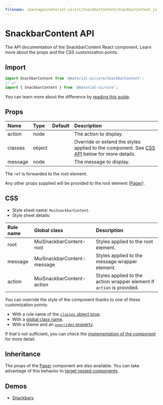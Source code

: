 ```yaml
---
filename: /packages/material-ui/src/SnackbarContent/SnackbarContent.js
---
```


<!--- This documentation is automatically generated, do not try to edit it. -->

# SnackbarContent API

<p class="description">The API documentation of the SnackbarContent React component. Learn more about the props and the CSS customization points.</p>

## Import

```js
import SnackbarContent from '@material-ui/core/SnackbarContent';
// or
import { SnackbarContent } from '@material-ui/core';
```

You can learn more about the difference by [reading this guide](/guides/minimizing-bundle-size/).



## Props

| Name | Type | Default | Description |
|:-----|:-----|:--------|:------------|
| <span class="prop-name">action</span> | <span class="prop-type">node</span> |  | The action to display. |
| <span class="prop-name">classes</span> | <span class="prop-type">object</span> |  | Override or extend the styles applied to the component. See [CSS API](#css) below for more details. |
| <span class="prop-name">message</span> | <span class="prop-type">node</span> |  | The message to display. |

The `ref` is forwarded to the root element.

Any other props supplied will be provided to the root element ([Paper](/api/paper/)).

## CSS

- Style sheet name: `MuiSnackbarContent`.
- Style sheet details:

| Rule name | Global class | Description |
|:-----|:-------------|:------------|
| <span class="prop-name">root</span> | <span class="prop-name">MuiSnackbarContent-root</span> | Styles applied to the root element.
| <span class="prop-name">message</span> | <span class="prop-name">MuiSnackbarContent-message</span> | Styles applied to the message wrapper element.
| <span class="prop-name">action</span> | <span class="prop-name">MuiSnackbarContent-action</span> | Styles applied to the action wrapper element if `action` is provided.

You can override the style of the component thanks to one of these customization points:

- With a rule name of the [`classes` object prop](/customization/components/#overriding-styles-with-classes).
- With a [global class name](/customization/components/#overriding-styles-with-global-class-names).
- With a theme and an [`overrides` property](/customization/globals/#css).

If that's not sufficient, you can check the [implementation of the component](https://github.com/mui-org/material-ui/blob/master/packages/material-ui/src/SnackbarContent/SnackbarContent.js) for more detail.

## Inheritance

The props of the [Paper](/api/paper/) component are also available.
You can take advantage of this behavior to [target nested components](/guides/api/#spread).

## Demos

- [Snackbars](/components/snackbars/)

